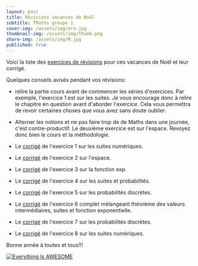 ```yaml
---
layout: post
title: Révisions vacances de Noël
subtitle: TMaths groupe 1
cover-img: /assets/img/ero.jpg
thumbnail-img: /assets/img/thumb.png
share-img: /assets/img/M.jpg
published: true
---
```


Voici la liste des [exercices de révisions](https://github.com/raveluz/raveluz.github.io/blob/master/pdf/DM.Noel.pdf) pour ces vacances de Noël et leur corrigé.

Quelques conseils avisés pendant vos révisions:
* relire la partie cours avant de commencer les séries d'exercices. Par exemple, l'exercice 1 est sur les suites. Je vous encourage donc à relire le chapitre en question avant d'aborder l'exercice. Cela vous permettra de revoir certaines choses que vous avez sans doute oublier.
* Alterner les notions et ne pas faire trop de de Maths dans une journée, c'est contre-productif. Le deuxième exercice est sur l'espace. Revoyez donc bien le cours et la méthodologie.
  
* Le [corrigé](https://github.com/raveluz/raveluz.github.io/blob/master/pdf/Correction.exercice1.DM.Noel.pdf) de l'exercice 1 sur les suites numériques.
  
* Le [corrigé](https://github.com/raveluz/raveluz.github.io/blob/master/pdf/Correction.exercice2.DM.Noel.pdf) de l'exercice 2 sur l'espace.
  
* Le [corrigé](https://github.com/raveluz/raveluz.github.io/blob/master/pdf/Correction.exercice3.DM.Noel.pdf) de l'exercice 3 sur la fonction exp.
  
* Le [corrigé](https://github.com/raveluz/raveluz.github.io/blob/master/pdf/Correction.exercice4.DM.Noel.pdf) de l'exercice 4 sur les suites et probabilités.
  
* Le [corrigé](https://github.com/raveluz/raveluz.github.io/blob/master/pdf/Correction.exercice5.DM.Noel.pdf) de l'exercice 5 sur les probabilités discrètes.

* Le [corrigé](https://github.com/raveluz/raveluz.github.io/blob/master/pdf/Correction.exercice6.DM.Noel.pdf) de l'exercice 6 complet mélangeant théorème des valeurs intermédiaires, suites et fonction exponentielle.

* Le [corrigé](https://github.com/raveluz/raveluz.github.io/blob/master/pdf/Correction.exercice7.DM.Noel.pdf) de l'exercice 7 sur les probabilités discrètes.

* Le [corrigé](https://github.com/raveluz/raveluz.github.io/blob/master/pdf/Correction.exercice8.DM.Noel.pdf) de l'exercice 8 sur les suites numériques.

Bonne année à toutes et tous!!!

[![Everything Is AWESOME](https://img.youtube.com/vi/StTqXEQ2l-Y/0.jpg)](https://www.youtube.com/watch?v=StTqXEQ2l-Y "Everything Is AWESOME")




  





